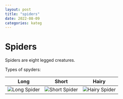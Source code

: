 ```yaml
---
layout: post
title: "spiders"
date: 2022-08-09
categories: kateg
---
```


# Spiders

Spiders are eight legged creatures.

Types of spyders:

| Long | Short | Hairy |
|-|-|-|
| ![Long Spider](long_spider.png) | ![Short Spider](short_spider.png) | ![Hairy Spider](hairy_spider.png) |
